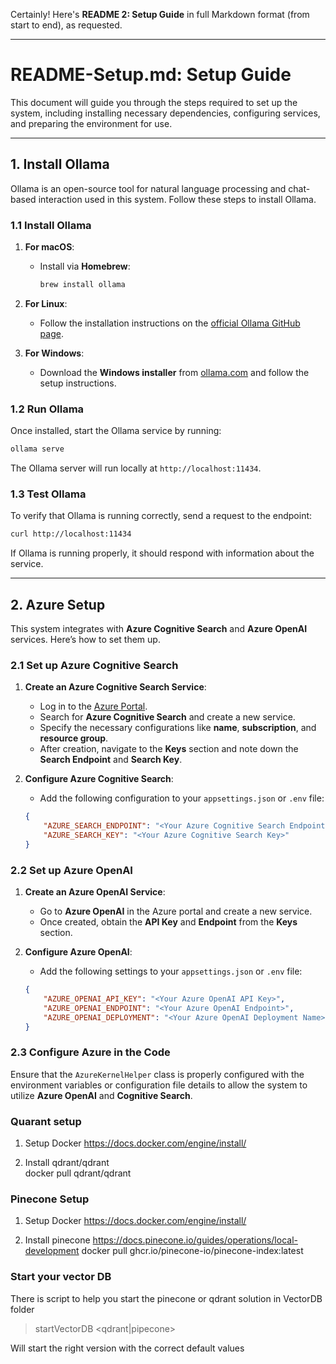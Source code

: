 Certainly! Here's **README 2: Setup Guide** in full Markdown format (from start to end), as requested.

---

# **README-Setup.md: Setup Guide**

This document will guide you through the steps required to set up the system, including installing necessary dependencies, configuring services, and preparing the environment for use.

---

## **1. Install Ollama**

Ollama is an open-source tool for natural language processing and chat-based interaction used in this system. Follow these steps to install Ollama.

### **1.1 Install Ollama**

1. **For macOS**:
   - Install via **Homebrew**:
     ```bash
     brew install ollama
     ```

2. **For Linux**:
   - Follow the installation instructions on the [official Ollama GitHub page](https://github.com/ollama/ollama).

3. **For Windows**:
   - Download the **Windows installer** from [ollama.com](https://ollama.com/docs) and follow the setup instructions.

### **1.2 Run Ollama**

Once installed, start the Ollama service by running:
```bash
ollama serve
```
The Ollama server will run locally at `http://localhost:11434`.

### **1.3 Test Ollama**

To verify that Ollama is running correctly, send a request to the endpoint:
```bash
curl http://localhost:11434
```
If Ollama is running properly, it should respond with information about the service.

---

## **2. Azure Setup**

This system integrates with **Azure Cognitive Search** and **Azure OpenAI** services. Here’s how to set them up.

### **2.1 Set up Azure Cognitive Search**

1. **Create an Azure Cognitive Search Service**:
   - Log in to the [Azure Portal](https://portal.azure.com/).
   - Search for **Azure Cognitive Search** and create a new service.
   - Specify the necessary configurations like **name**, **subscription**, and **resource group**.
   - After creation, navigate to the **Keys** section and note down the **Search Endpoint** and **Search Key**.

2. **Configure Azure Cognitive Search**:
   - Add the following configuration to your `appsettings.json` or `.env` file:
   ```json
   {
       "AZURE_SEARCH_ENDPOINT": "<Your Azure Cognitive Search Endpoint>",
       "AZURE_SEARCH_KEY": "<Your Azure Cognitive Search Key>"
   }
   ```

### **2.2 Set up Azure OpenAI**

1. **Create an Azure OpenAI Service**:
   - Go to **Azure OpenAI** in the Azure portal and create a new service.
   - Once created, obtain the **API Key** and **Endpoint** from the **Keys** section.

2. **Configure Azure OpenAI**:
   - Add the following settings to your `appsettings.json` or `.env` file:
   ```json
   {
       "AZURE_OPENAI_API_KEY": "<Your Azure OpenAI API Key>",
       "AZURE_OPENAI_ENDPOINT": "<Your Azure OpenAI Endpoint>",
       "AZURE_OPENAI_DEPLOYMENT": "<Your Azure OpenAI Deployment Name>"
   }
   ```

### **2.3 Configure Azure in the Code**

Ensure that the `AzureKernelHelper` class is properly configured with the environment variables or configuration file details to allow the system to utilize **Azure OpenAI** and **Cognitive Search**.

### Quarant setup

1. Setup Docker
https://docs.docker.com/engine/install/

2. Install qdrant/qdrant  
docker pull qdrant/qdrant

### Pinecone Setup
1. Setup Docker
https://docs.docker.com/engine/install/

2. Install pinecone 
https://docs.pinecone.io/guides/operations/local-development
docker pull ghcr.io/pinecone-io/pinecone-index:latest

### Start your vector DB

 There is script to help you start the pinecone or qdrant solution
 in VectorDB folder
   >startVectorDB <qdrant|pipecone> 

 Will start the right version with the correct default values